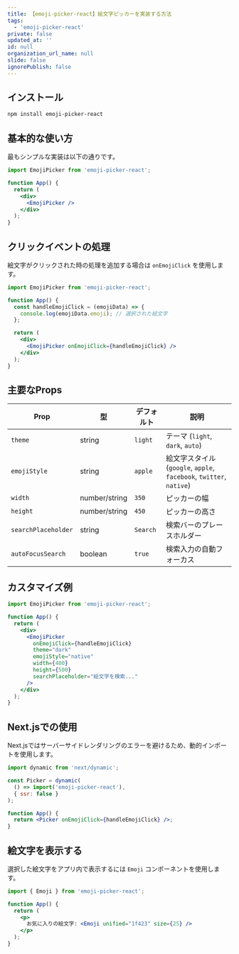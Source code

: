 ```yaml
---
title: 【emoji-picker-react】絵文字ピッカーを実装する方法
tags:
  - 'emoji-picker-react'
private: false
updated_at: ''
id: null
organization_url_name: null
slide: false
ignorePublish: false
---
```

## インストール

```bash
npm install emoji-picker-react
```

## 基本的な使い方

最もシンプルな実装は以下の通りです。

```jsx
import EmojiPicker from 'emoji-picker-react';

function App() {
  return (
    <div>
      <EmojiPicker />
    </div>
  );
}
```

## クリックイベントの処理

絵文字がクリックされた時の処理を追加する場合は `onEmojiClick` を使用します。

```jsx
import EmojiPicker from 'emoji-picker-react';

function App() {
  const handleEmojiClick = (emojiData) => {
    console.log(emojiData.emoji); // 選択された絵文字
  };

  return (
    <div>
      <EmojiPicker onEmojiClick={handleEmojiClick} />
    </div>
  );
}
```

## 主要なProps

| Prop                | 型            | デフォルト | 説明                                                         |
| ------------------- | ------------- | ---------- | ------------------------------------------------------------ |
| `theme`             | string        | `light`    | テーマ (`light`, `dark`, `auto`)                             |
| `emojiStyle`        | string        | `apple`    | 絵文字スタイル (`google`, `apple`, `facebook`, `twitter`, `native`) |
| `width`             | number/string | `350`      | ピッカーの幅                                                 |
| `height`            | number/string | `450`      | ピッカーの高さ                                               |
| `searchPlaceholder` | string        | `Search`   | 検索バーのプレースホルダー                                   |
| `autoFocusSearch`   | boolean       | `true`     | 検索入力の自動フォーカス                                     |

## カスタマイズ例

```jsx
import EmojiPicker from 'emoji-picker-react';

function App() {
  return (
    <div>
      <EmojiPicker 
        onEmojiClick={handleEmojiClick}
        theme="dark"
        emojiStyle="native"
        width={400}
        height={500}
        searchPlaceholder="絵文字を検索..."
      />
    </div>
  );
}
```

## Next.jsでの使用

Next.jsではサーバーサイドレンダリングのエラーを避けるため、動的インポートを使用します。

```jsx
import dynamic from 'next/dynamic';

const Picker = dynamic(
  () => import('emoji-picker-react'),
  { ssr: false }
);

function App() {
  return <Picker onEmojiClick={handleEmojiClick} />;
}
```

## 絵文字を表示する

選択した絵文字をアプリ内で表示するには `Emoji` コンポーネントを使用します。

```jsx
import { Emoji } from 'emoji-picker-react';

function App() {
  return (
    <p>
      お気に入りの絵文字: <Emoji unified="1f423" size={25} />
    </p>
  );
}
```


